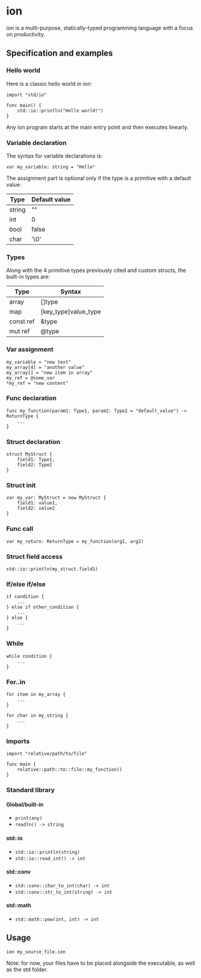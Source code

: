 # ion

ion is a multi-purpose, statically-typed programming language with a focus on productivity.

## Specification and examples

### Hello world

Here is a classic hello world in ion:
```
import "std/io"

func main() {
	std::io::println("Hello world!")
}
```

Any ion program starts at the main entry point and then executes linearly.

### Variable declaration
The syntax for variable declarations is:
```
var my_variable: string = "Hello"
```

The assignment part is optional only if the type is a primitive with a default value:

| Type   | Default value |
|--------|---------------|
| string | ""            |
| int    | 0             |
| bool   | false         |
| char   | '\0'          |

### Types

Along with the 4 primitive types previously cited and custom structs, the built-in types are:

| Type      | Syntax               |
|-----------|----------------------|
| array     | []type               |
| map       | [key_type]value_type |
| const ref | &type                |
| mut ref   | @type                |

### Var assignment
```
my_variable = "new text"
my_array[4] = "another value"
my_array[] = "new item in array"
my_ref = @some_var
*my_ref = "new content"
```

### Func declaration
```
func my_function(param1: Type1, param2: Type2 = "default_value") -> ReturnType {
	...
}
```

### Struct declaration
```
struct MyStruct {
	field1: Type1,
	field2: Type2
}
```

### Struct init
```
var my_var: MyStruct = new MyStruct {
	field1: value1,
	field2: value2
}
```

### Func call
```
var my_return: ReturnType = my_function(arg1, arg2)
```

### Struct field access
```
std::io::println(my_struct.field1)
```

### If/else if/else
```
if condition {
	...
} else if other_condition {
	...
} else {
	...
}
```

### While
```
while condition {
	...
}
```

### For..in
```
for item in my_array {
	...
}

for char in my_string {
	...
}
```

### Imports
```
import "relative/path/to/file"

func main {
	relative::path::to::file::my_function()
}
```

### Standard library

#### Global/built-in
 * `print(any)`
 * `readln() -> string`

#### std::io
 * `std::io::println(string)`
 * `std::io::read_int() -> int`

#### std::conv
 * `std::conv::char_to_int(char) -> int`
 * `std::conv::str_to_int(string) -> int`

#### std::math
 * `std::math::pow(int, int) -> int`

## Usage
```
ion my_source_file.ion
```

Note: for now, your files have to be placed alongside the executable, as well as the std folder.
